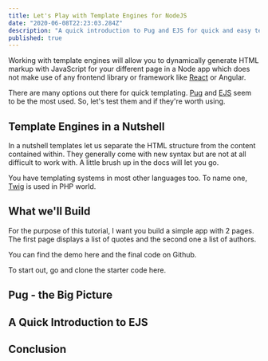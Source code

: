```yaml
---
title: Let's Play with Template Engines for NodeJS
date: "2020-06-08T22:23:03.284Z"
description: "A quick introduction to Pug and EJS for quick and easy templating in a NodeJS project"
published: true
---
```


Working with template engines will allow you to dynamically generate HTML markup with JavaScript for your different page in a Node app which does not make use of any frontend library or framework like [React](/vanillajs-react/) or Angular.

There are many options out there for quick templating. [Pug](https://pugjs.org/api/getting-started.html) and [EJS](https://ejs.co/) seem to be the most used. So, let's test them and if they're worth using.

## Template Engines in a Nutshell

In a nutshell templates let us separate the HTML structure from the content contained within. They generally come with new syntax but are not at all difficult to work with. A little brush up in the docs will let you go.

You have templating systems in most other languages too. To name one, [Twig](https://twig.symfony.com/) is used in PHP world.

## What we'll Build

For the purpose of this tutorial, I want you build a simple app with 2 pages. The first page displays a list of quotes and the second one a list of authors.

You can find the demo here and the final code on Github.

To start out, go and clone the starter code here.

## Pug - the Big Picture

## A Quick Introduction to EJS

## Conclusion
